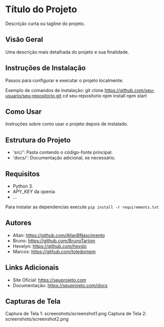 # Título do Projeto

Descrição curta ou tagline do projeto.

## Visão Geral

Uma descrição mais detalhada do projeto e sua finalidade.

## Instruções de Instalação

Passos para configurar e executar o projeto localmente.

Exemplo de comandos de instalação:
git clone https://github.com/seu-usuario/seu-repositorio.git
cd seu-repositorio
npm install
npm start

## Como Usar

Instruções sobre como usar o projeto depois de instalado.

## Estrutura do Projeto

- 'src/': Pasta contendo o código-fonte principal.
- 'docs/': Documentação adicional, se necessário.

## Requisitos

- Python 3.
- APY_KEY da openia
- ...

Para instalar as dependencias execute `pip install -r requirements.txt`

## Autores

- Allan: https://github.com/AllanBNascimento
- Bruno: https://github.com/BrunoTarijon
- Hevelyn: https://github.com/hevslc
- Marcos: https://github.com/toledompm

## Links Adicionais

- Site Oficial: https://seuprojeto.com
- Documentação: https://seuprojeto.com/docs

## Capturas de Tela

Captura de Tela 1: screenshots/screenshot1.png
Captura de Tela 2: screenshots/screenshot2.png
